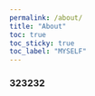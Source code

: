 ```yaml
---
permalink: /about/
title: "About"
toc: true
toc_sticky: true
toc_label: "MYSELF"
---
```


### 323232